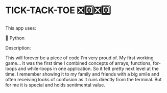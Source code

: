 # TICK-TACK-TOE ❎0️⃣❎0️⃣

This app uses:

🐍 Python

Description:

This will forever be a piece of code I'm very proud of. My first working game... 
It was the first time I combined concepts of arrays, functions, for-loops and while-loops in one application. So it felt pretty next level at the time.
I remember showing it to my family and friends with a big smile and often receiving looks of confusion as it runs directly from the terminal.
But for me it is special and holds sentimental value.

